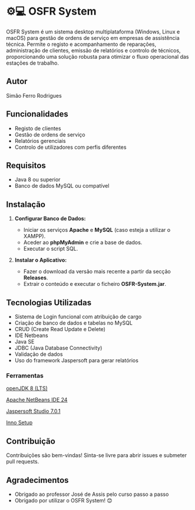 # ⚙💻 OSFR System

OSFR System é um sistema desktop multiplataforma (Windows, Linux e macOS) para gestão de ordens de serviço em empresas de assistência técnica.
Permite o registo e acompanhamento de reparações, administração de clientes, emissão de relatórios e controlo de técnicos, proporcionando uma 
solução robusta para otimizar o fluxo operacional das estações de trabalho.

## Autor
Simão Ferro Rodrigues

## Funcionalidades

- Registo de clientes
- Gestão de ordens de serviço
- Relatórios gerenciais
- Controlo de utilizadores com perfis diferentes

## Requisitos

- Java 8 ou superior
- Banco de dados MySQL ou compatível

## Instalação

1. **Configurar Banco de Dados:**
   - Iniciar os serviços **Apache** e **MySQL** (caso esteja a utilizar o XAMPP).
   - Aceder ao **phpMyAdmin** e crie a base de dados.
   - Executar o script SQL.

2. **Instalar o Aplicativo:**
   - Fazer o download da versão mais recente a partir da secção **Releases**.
   - Extrair o conteúdo e executar o ficheiro **OSFR-System.jar**.

## Tecnologias Utilizadas

- Sistema de Login funcional com atribuição de cargo
- Criação de banco de dados e tabelas no MySQL
- CRUD (Create Read Update e Delete)
- IDE Netbeans
- Java SE
- JDBC (Java Database Connectivity)
- Validação de dados
- Uso do framework Jaspersoft para gerar relatórios

### Ferramentas
[openJDK 8 (LTS)](https://adoptopenjdk.net/)

[Apache NetBeans IDE 24](https://filehippo.com/download_netbeans/8.2/)

[Jaspersoft Studio 7.0.1]([https://community.jaspersoft.com/download-jaspersoft/download-jaspersoft/])

[Inno Setup](https://jrsoftware.org/isinfo.php)


## Contribuição

Contribuições são bem-vindas! Sinta-se livre para abrir issues e submeter pull requests.

## Agradecimentos
 - Obrigado ao professor José de Assis pelo curso passo a passo
 - Obrigado por utilizar o OSFR System! 😊

